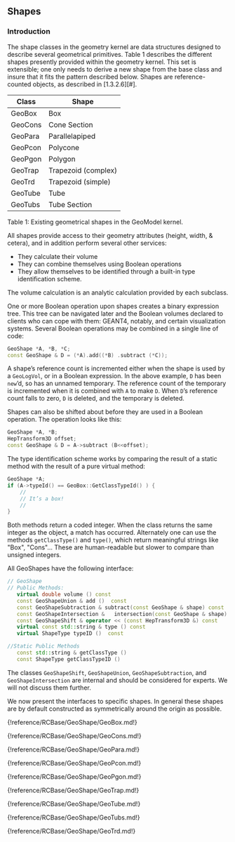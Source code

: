 

##	Shapes

### Introduction

The shape classes in the geometry kernel are data structures designed to describe several geometrical primitives. Table 1 describes the different shapes presently provided within the geometry kernel.  This set is extensible; one only needs to derive a new shape from the base class and insure that it fits the pattern described below. Shapes are reference- counted objects, as described in [1.3.2.6][#].


| Class   | Shape |
| ------- | ----- |
| GeoBox  | Box |
| GeoCons | Cone Section |
| GeoPara |Parallelapiped |
| GeoPcon | Polycone |
| GeoPgon | Polygon |
| GeoTrap | Trapezoid  (complex) |
| GeoTrd  | Trapezoid (simple) |
| GeoTube | Tube |
| GeoTubs | Tube Section |

Table 1: Existing geometrical shapes in the GeoModel kernel.


All shapes provide access to their geometry attributes (height, width, & cetera), and in addition perform several other services:

* They calculate their volume
* They can combine themselves using Boolean operations
* They allow themselves to be identified through a built-in type identification scheme.

The volume calculation is an analytic calculation provided by each subclass.


One or more Boolean operation upon shapes creates a binary expression tree.  This tree can be navigated later and the Boolean volumes declared to clients who can cope with them:  GEANT4, notably, and certain visualization systems. Several Boolean operations may be combined in a single line of code:

```cpp
GeoShape *A, *B, *C;
const GeoShape & D = (*A).add((*B) .subtract (*C));
```

A shape’s reference count is incremented either when the shape is used by a `GeoLogVol`, or in a Boolean expression.  In the above example, `D` has been `new`’d, so has an unnamed temporary.  The reference count of the temporary is incremented when it is combined with `A` to make `D`.  When `D`’s reference count falls to zero, `D` is deleted, and the temporary is deleted.


Shapes can also be shifted about before they are used in a Boolean operation.  The operation looks like this:

```cpp
GeoShape *A, *B;
HepTransform3D offset;
const GeoShape & D = A->subtract (B<<offset);
```

The type identification scheme works by comparing the result of a static method with the result of a pure virtual method:

```cpp
GeoShape *A;
if (A->typeId() == GeoBox::GetClassTypeId() ) {
	//
	// It’s a box!
	//
}
```

Both methods return a coded integer.  When the class returns the same integer as the object, a match has occurred.  Alternately one can use the methods `getClassType()` and `type()`, which return meaningful strings like "Box", "Cons"... These are human-readable but slower to compare than unsigned integers.


All GeoShapes have the following interface:


```cpp
// GeoShape
// Public Methods:
   virtual double volume () const
   const GeoShapeUnion & add ()  const
   const GeoShapeSubtraction & subtract(const GeoShape & shape) const
   const GeoShapeIntersection &   intersection(const GeoShape & shape) const
   const GeoShapeShift & operator << (const HepTransform3D &) const
   virtual const std::string & type () const
   virtual ShapeType typeID ()  const

//Static Public Methods
   const std::string & getClassType ()
   const ShapeType getClassTypeID ()
```

The classes `GeoShapeShift`, `GeoShapeUnion`, `GeoShapeSubtraction`, and `GeoShapeIntersection` are internal and should be considered for experts.  We will not discuss them further.  

We now present the interfaces to specific shapes.  In general these shapes are by default constructed as symmetrically around the origin as possible.  

{!reference/RCBase/GeoShape/GeoBox.md!}

{!reference/RCBase/GeoShape/GeoCons.md!}

{!reference/RCBase/GeoShape/GeoPara.md!}

{!reference/RCBase/GeoShape/GeoPcon.md!}

{!reference/RCBase/GeoShape/GeoPgon.md!}

{!reference/RCBase/GeoShape/GeoTrap.md!}

{!reference/RCBase/GeoShape/GeoTube.md!}

{!reference/RCBase/GeoShape/GeoTubs.md!}

{!reference/RCBase/GeoShape/GeoTrd.md!}



